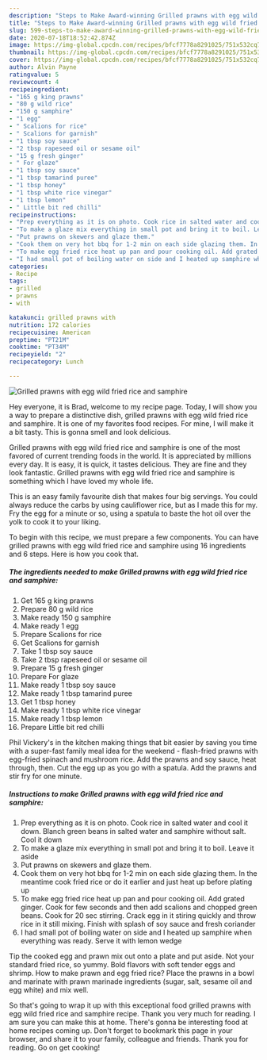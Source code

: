 ```yaml
---
description: "Steps to Make Award-winning Grilled prawns with egg wild fried rice and samphire"
title: "Steps to Make Award-winning Grilled prawns with egg wild fried rice and samphire"
slug: 599-steps-to-make-award-winning-grilled-prawns-with-egg-wild-fried-rice-and-samphire
date: 2020-07-18T18:52:42.874Z
image: https://img-global.cpcdn.com/recipes/bfcf7778a8291025/751x532cq70/grilled-prawns-with-egg-wild-fried-rice-and-samphire-recipe-main-photo.jpg
thumbnail: https://img-global.cpcdn.com/recipes/bfcf7778a8291025/751x532cq70/grilled-prawns-with-egg-wild-fried-rice-and-samphire-recipe-main-photo.jpg
cover: https://img-global.cpcdn.com/recipes/bfcf7778a8291025/751x532cq70/grilled-prawns-with-egg-wild-fried-rice-and-samphire-recipe-main-photo.jpg
author: Alvin Payne
ratingvalue: 5
reviewcount: 4
recipeingredient:
- "165 g king prawns"
- "80 g wild rice"
- "150 g samphire"
- "1 egg"
- " Scalions for rice"
- " Scalions for garnish"
- "1 tbsp soy sauce"
- "2 tbsp rapeseed oil or sesame oil"
- "15 g fresh ginger"
- " For glaze"
- "1 tbsp soy sauce"
- "1 tbsp tamarind puree"
- "1 tbsp honey"
- "1 tbsp white rice vinegar"
- "1 tbsp lemon"
- " Little bit red chilli"
recipeinstructions:
- "Prep everything as it is on photo. Cook rice in salted water and cool it down. Blanch green beans in salted water and samphire without salt. Cool it down"
- "To make a glaze mix everything in small pot and bring it to boil. Leave it aside"
- "Put prawns on skewers and glaze them."
- "Cook them on very hot bbq for 1-2 min on each side glazing them. In the meantime cook fried rice or do it earlier and just heat up before plating up"
- "To make egg fried rice heat up pan and pour cooking oil. Add grated ginger. Cook for few seconds and then add scalions and chopped green beans. Cook for 20 sec stirring. Crack egg in it stiring quickly and throw rice in it still mixing. Finish with splash of soy sauce and fresh coriander"
- "I had small pot of boiling water on side and I heated up samphire when everything was ready. Serve it with lemon wedge"
categories:
- Recipe
tags:
- grilled
- prawns
- with

katakunci: grilled prawns with 
nutrition: 172 calories
recipecuisine: American
preptime: "PT21M"
cooktime: "PT34M"
recipeyield: "2"
recipecategory: Lunch

---
```



![Grilled prawns with egg wild fried rice and samphire](https://img-global.cpcdn.com/recipes/bfcf7778a8291025/751x532cq70/grilled-prawns-with-egg-wild-fried-rice-and-samphire-recipe-main-photo.jpg)

Hey everyone, it is Brad, welcome to my recipe page. Today, I will show you a way to prepare a distinctive dish, grilled prawns with egg wild fried rice and samphire. It is one of my favorites food recipes. For mine, I will make it a bit tasty. This is gonna smell and look delicious.

Grilled prawns with egg wild fried rice and samphire is one of the most favored of current trending foods in the world. It is appreciated by millions every day. It is easy, it is quick, it tastes delicious. They are fine and they look fantastic. Grilled prawns with egg wild fried rice and samphire is something which I have loved my whole life.

This is an easy family favourite dish that makes four big servings. You could always reduce the carbs by using cauliflower rice, but as I made this for my. Fry the egg for a minute or so, using a spatula to baste the hot oil over the yolk to cook it to your liking.


To begin with this recipe, we must prepare a few components. You can have grilled prawns with egg wild fried rice and samphire using 16 ingredients and 6 steps. Here is how you cook that.

<!--inarticleads1-->

##### The ingredients needed to make Grilled prawns with egg wild fried rice and samphire:

1. Get 165 g king prawns
1. Prepare 80 g wild rice
1. Make ready 150 g samphire
1. Make ready 1 egg
1. Prepare  Scalions for rice
1. Get  Scalions for garnish
1. Take 1 tbsp soy sauce
1. Take 2 tbsp rapeseed oil or sesame oil
1. Prepare 15 g fresh ginger
1. Prepare  For glaze
1. Make ready 1 tbsp soy sauce
1. Make ready 1 tbsp tamarind puree
1. Get 1 tbsp honey
1. Make ready 1 tbsp white rice vinegar
1. Make ready 1 tbsp lemon
1. Prepare  Little bit red chilli


Phil Vickery&#39;s in the kitchen making things that bit easier by saving you time with a super-fast family meal idea for the weekend - flash-fried prawns with egg-fried spinach and mushroom rice. Add the prawns and soy sauce, heat through, then. Cut the egg up as you go with a spatula. Add the prawns and stir fry for one minute. 

<!--inarticleads2-->

##### Instructions to make Grilled prawns with egg wild fried rice and samphire:

1. Prep everything as it is on photo. Cook rice in salted water and cool it down. Blanch green beans in salted water and samphire without salt. Cool it down
1. To make a glaze mix everything in small pot and bring it to boil. Leave it aside
1. Put prawns on skewers and glaze them.
1. Cook them on very hot bbq for 1-2 min on each side glazing them. In the meantime cook fried rice or do it earlier and just heat up before plating up
1. To make egg fried rice heat up pan and pour cooking oil. Add grated ginger. Cook for few seconds and then add scalions and chopped green beans. Cook for 20 sec stirring. Crack egg in it stiring quickly and throw rice in it still mixing. Finish with splash of soy sauce and fresh coriander
1. I had small pot of boiling water on side and I heated up samphire when everything was ready. Serve it with lemon wedge


Tip the cooked egg and prawn mix out onto a plate and put aside. Not your standard fried rice, so yummy. Bold flavors with soft tender eggs and shrimp. How to make prawn and egg fried rice? Place the prawns in a bowl and marinate with prawn marinade ingredients (sugar, salt, sesame oil and egg white) and mix well. 

So that's going to wrap it up with this exceptional food grilled prawns with egg wild fried rice and samphire recipe. Thank you very much for reading. I am sure you can make this at home. There's gonna be interesting food at home recipes coming up. Don't forget to bookmark this page in your browser, and share it to your family, colleague and friends. Thank you for reading. Go on get cooking!
